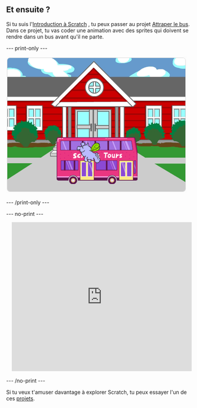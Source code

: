 ## Et ensuite ?

Si tu suis l'[Introduction à Scratch](https://projects.raspberrypi.org/en/pathways/scratch-intro) , tu peux passer au projet [Attraper le bus](https://projects.raspberrypi.org/en/projects/catch-the-bus). Dans ce projet, tu vas coder une animation avec des sprites qui doivent se rendre dans un bus avant qu'il ne parte.

--- print-only ---

![Le projet « Attrapez le bus ».](images/scratch-tour-bus.png)

--- /print-only ---

--- no-print ---

<div class="scratch-preview" style="margin-left: 15px;">
  <iframe allowtransparency="true" width="485" height="402" src="https://scratch.mit.edu/projects/embed/486719199/?autostart=false" frameborder="0"></iframe>
</div>

--- /no-print ---

Si tu veux t'amuser davantage à explorer Scratch, tu peux essayer l'un de ces [projets](https://projects.raspberrypi.org/en/projects?software%5B%5D=scratch&curriculum%5B%5D=%201).
